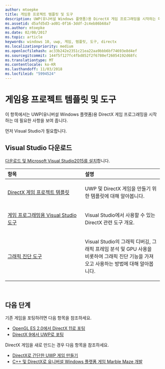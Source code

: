 ```yaml
---
author: mtoepke
title: 게임용 프로젝트 템플릿 및 도구
description: UWP(유니버설 Windows 플랫폼)용 DirectX 게임 프로그래밍을 시작하는 데 필요한 사항을 보여 줍니다.
ms.assetid: d5afd5d3-ad01-0f16-3ddf-2c4eb86b68a7
ms.author: mtoepke
ms.date: 02/08/2017
ms.topic: article
keywords: windows 10, uwp, 게임, 템플릿, 도구, directx
ms.localizationpriority: medium
ms.openlocfilehash: ac33b242e2351c21ea22aa9bbb6bf74693e8d4ef
ms.sourcegitcommit: 144f5f127fc4fbd852f2f6780ef26054192d68fc
ms.translationtype: MT
ms.contentlocale: ko-KR
ms.lasthandoff: 11/03/2018
ms.locfileid: "5994524"
---
```

# <a name="project-templates-and-tools-for-games"></a>게임용 프로젝트 템플릿 및 도구




이 항목에서는 UWP(유니버설 Windows 플랫폼)용 DirectX 게임 프로그래밍을 시작하는 데 필요한 사항을 보여 줍니다.

먼저 Visual Studio가 필요합니다.

## <a name="get-visual-studio"></a>Visual Studio 다운로드


[다운로드 및 Microsoft Visual Studio2015를 설치](https://www.visualstudio.com/vs-2015-product-editions)합니다.

<table>
<colgroup>
<col width="50%" />
<col width="50%" />
</colgroup>
<thead>
<tr class="header">
<th align="left">항목</th>
<th align="left">설명</th>
</tr>
</thead>
<tbody>
<tr class="odd">
<td align="left"><p><a href="user-interface.md">DirectX 게임 프로젝트 템플릿</a></p></td>
<td align="left"><p>UWP 및 DirectX 게임을 만들기 위한 템플릿에 대해 알아봅니다.</p></td>
</tr>
<tr class="even">
<td align="left"><p><a href="set-up-visual-studio-for-game-development.md">게임 프로그래밍용 Visual Studio 도구</a></p></td>
<td align="left"><p>Visual Studio에서 사용할 수 있는 DirectX 관련 도구 개요.</p></td>
</tr>
<tr class="odd">
<td align="left"><p><a href="use-the-directx-runtime-and-visual-studio-graphics-diagnostic-features.md">그래픽 진단 도구</a></p></td>
<td align="left"><p>Visual Studio의 그래픽 디버깅, 그래픽 프레임 분석 및 GPU 사용을 비롯하여 그래픽 진단 기능을 가져오고 사용하는 방법에 대해 알아봅니다.</p></td>
</tr>
</tbody>
</table>

 

## <a name="next-steps"></a>다음 단계


기존 게임을 포팅하려면 다음 항목을 참조하세요.

-   [OpenGL ES 2.0에서 DirectX 11로 포팅](port-from-opengl-es-2-0-to-directx-11-1.md)
-   [DirectX 9에서 UWP로 포팅](porting-your-directx-9-game-to-windows-store.md)

DirectX 게임을 새로 만드는 경우 다음 항목을 참조하세요.

-   [DirectX로 간단한 UWP 게임 만들기](tutorial--create-your-first-uwp-directx-game.md)
-   [C++ 및 DirectX로 유니버설 Windows 플랫폼 게임 Marble Maze 개발](developing-marble-maze-a-windows-store-game-in-cpp-and-directx.md)

 

 

 




